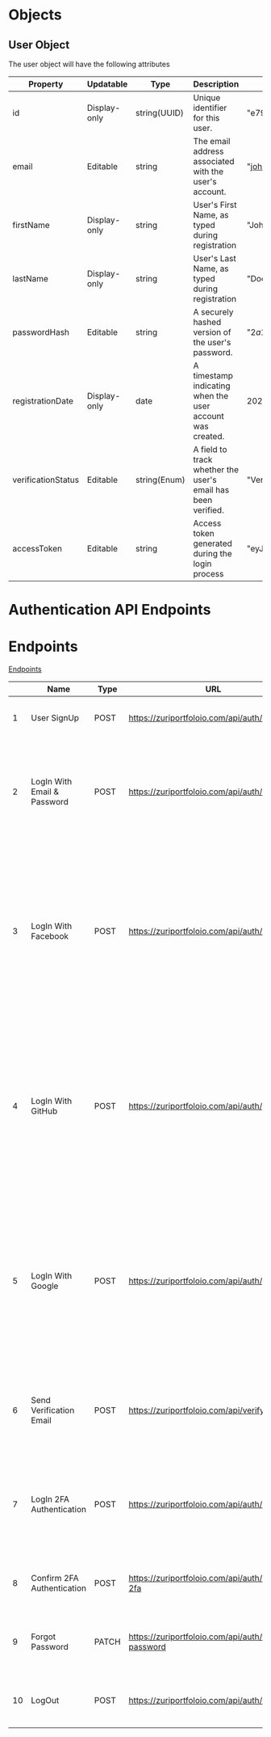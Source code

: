 
# Objects

## User Object

The user object will have the following attributes 

| Property | Updatable | Type | Description | Example value |
| --- | --- | --- | --- | --- |
| id | Display-only | string(UUID) | Unique identifier for this user. | "e79a0b74-3aba-4149-9f74-0bb5791a6ee6" |
| email | Editable | string | The email address associated with the user's account. | "johndoe@dev.com" |
| firstName | Display-only | string | User's First Name, as typed during registration | "John" |
| lastName | Display-only | string | User's Last Name, as typed during registration | "Doe" |
| passwordHash | Editable | string | A securely hashed version of the user's password. | "$2a$12$z3I8f7eF/m8DgjRu2xH7G.3QGKgY9b4QPC3fqqzTQrso/rU6EbwZa" |
| registrationDate | Display-only | date | A timestamp indicating when the user account was created. | 2023-09-12T02:12:33.231Z |
| verificationStatus | Editable | string(Enum) | A field to track whether the user's email has been verified. | "Verified" or "Not Verified" |
| accessToken | Editable | string | Access token generated during the login process | "eyJhbGciOiJIUzI1NiIsInR5cCI6IkpXVCJ9.eyJzdWIiOiIxMjM0NTY3ODkwIiwibmFtZSI6IkpvaG4gRG9lIiwiaWF0IjoxNTE2MjM5MDIyfQ.-2F2RksP3Q5fHq7H1YlZO8tNY0IzHdUbR1MCvF1GqQw" |


# Authentication API Endpoints


# Endpoints

[Endpoints](csv/Endpoints.csv)

|  | Name | Type | URL | Description |
| --- | --- | --- | --- | --- |
| 1 | User SignUp | POST | https://zuriportfoloio.com/api/auth/signup | Handles user registration and sign-up processes. |
| 2 | LogIn With Email & Password | POST | https://zuriportfoloio.com/api/auth/login | Facilitates user authentication and login using the provided email and password credentials of a user. |
| 3 | LogIn With Facebook | POST | https://zuriportfoloio.com/api/auth/facebook | Facilitates user authentication and login using Facebook's OAuth (Open Authorization) authentication system. This endpoint allows users to log in by using their Facebook account credentials. |
| 4 | LogIn With GitHub | POST | https://zuriportfoloio.com/api/auth/github | Facilitates user authentication and login using GitHub's OAuth (Open Authorization) authentication system. This endpoint allows users to log in by using their GitHub account credentials. |
| 5 | LogIn With Google | POST | https://zuriportfoloio.com/api/auth/google | Facilitates user authentication and login using Google's OAuth (Open Authorization) authentication system. This endpoint allows users to log in by using their Google account credentials. |
| 6 | Send Verification Email | POST | https://zuriportfoloio.com/api/verify-email | Handles the verification and confirmation of the authenticity of a user's email address. |
| 7 | LogIn 2FA Authentication | POST | https://zuriportfoloio.com/api/auth/2fa-auth | Facilitates Two-Factor Authentication (2FA) for user authentication using user’s email and a time-based one time passcode. |
| 8 | Confirm 2FA Authentication | POST | https://zuriportfoloio.com/api/auth/confirm-2fa | Confirms the Two-Factor Authentication (2FA) sent to the user |
| 9 | Forgot Password | PATCH | https://zuriportfoloio.com/api/auth/forgot-password | Handles the process of resetting a user's forgotten password. |
| 10 | LogOut | POST | https://zuriportfoloio.com/api/auth/logout | Allows users to log out or terminate their current session. |

